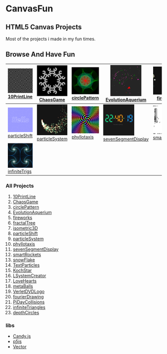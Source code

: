 # CanvasFun

## HTML5 Canvas Projects

Most of the projects i made in my fun times.

## Browse And Have Fun

[<img width="200px" src="./thumbnails/10printline_400x400-min.png" /><br/>10PrintLine](https://anuraghazra.github.io/CanvasFun/10PrintLine) | [<img width="200px" src="./thumbnails/chaosgame_400x400-min.png" /><br/>ChaosGame](https://anuraghazra.github.io/CanvasFun/ChaosGame) | [<img width="200px" src="./thumbnails/circlepattern-min.png" /><br/>circlePattern](https://anuraghazra.github.io/CanvasFun/circlePattern) | [<img width="100px" src="./thumbnails/evolutionAquerium_400x400-min.png" /><br/>EvolutionAquerium](https://anuraghazra.github.io/EvolutionAquerium) | [<img width="200px" src="./thumbnails/fireworks_400x400-min.png" /><br/>fireworks](https://anuraghazra.github.io/CanvasFun/fireworks) | [<img width="200px" src="./thumbnails/frataltree_400x400-min.png" /><br/>fractalTree](https://anuraghazra.github.io/CanvasFun/fractalTree) | [<img width="200px" src="./thumbnails/isometric3d_400x400-min.png" /><br/>isometric3D](https://anuraghazra.github.io/CanvasFun/isometric3D) 
| --- | --- | --- | --- | --- | --- | --- |
[<img width="200px" src="./thumbnails/particleshift_400x400-min.png" /><br/>particleShift](https://anuraghazra.github.io/CanvasFun/particleShift) | [<img width="200px" src="./thumbnails/particlesystem_400x400-min.png" /><br/>particleSystem](https://anuraghazra.github.io/CanvasFun/particleSystem) | [<img width="200px" src="./thumbnails/phyllotaxis_400x400-min.gif" /><br/>phyllotaxis](https://anuraghazra.github.io/CanvasFun/phyllotaxis) | [<img width="100px" src="./thumbnails/7segment_400x400-min.png" /><br/>sevenSegmentDisplay](https://anuraghazra.github.io/CanvasFun/sevenSegmentDisplay) | [<img width="200px" src="./thumbnails/smartrockets400x400-min.png" /><br/>smartRockets](https://anuraghazra.github.io/CanvasFun/smartRockets) | [<img width="200px" src="./thumbnails/snowflake_400x400-min.png" /><br/>snowFlake](https://anuraghazra.github.io/CanvasFun/snowFlake) | [<img width="200px" src="./thumbnails/imageParticle_400x400-min.png" /><br/>TextParticles](https://anuraghazra.github.io/CanvasFun/TextParticles) | [<img width="200px" src="./thumbnails/KochStar_400x400-min.png" /><br/>KochStar](https://anuraghazra.github.io/CanvasFun/KochStar) | [<img width="200px" src="./thumbnails/lsystemcreator_400x400-min.png" /><br/>LSystemCreator](https://anuraghazra.github.io/CanvasFun/LSystemCreator) | [<img width="200px" src="./thumbnails/loveHearts_400x400-min.png" /><br/>LoveHearts](https://anuraghazra.github.io/CanvasFun/LoveHearts) | [<img width="200px" src="./thumbnails/loveHearts_400x400-min.png" /><br/>LoveHearts](https://anuraghazra.github.io/CanvasFun/LoveHearts)
| [<img width="200px" src="./thumbnails/infinitetrig_400x400-min.png" /><br/>infiniteTrigs](https://anuraghazra.github.io/CanvasFun/infiniteTriangles)

### All Projects

1. [10PrintLine](https://anuraghazra.github.io/CanvasFun/10PrintLine) 
2. [ChaosGame](https://anuraghazra.github.io/CanvasFun/ChaosGame) 
3. [circlePattern](https://anuraghazra.github.io/CanvasFun/circlePattern) 
4. [EvolutionAquerium](https://anuraghazra.github.io/EvolutionAquerium) 
5. [fireworks](https://anuraghazra.github.io/CanvasFun/fireworks) 
6. [fractalTree](https://anuraghazra.github.io/CanvasFun/fractalTree) 
7. [isometric3D](https://anuraghazra.github.io/CanvasFun/isometric3D) 
8. [particleShift](https://anuraghazra.github.io/CanvasFun/particleShift) 
9. [particleSystem](https://anuraghazra.github.io/CanvasFun/particleSystem) 
10. [phyllotaxis](https://anuraghazra.github.io/CanvasFun/phyllotaxis) 
11. [sevenSegmentDisplay](https://anuraghazra.github.io/CanvasFun/sevenSegmentDisplay)
12. [smartRockets](https://anuraghazra.github.io/CanvasFun/smartRockets) 
13. [snowFlake](https://anuraghazra.github.io/CanvasFun/snowFlake) 
14. [TextParticles](https://anuraghazra.github.io/CanvasFun/TextParticles) 
15. [KochStar](https://anuraghazra.github.io/CanvasFun/KochStar) 
16. [LSystemCreator](https://anuraghazra.github.io/LSystemCreator) 
17. [LoveHearts](https://anuraghazra.github.io/CanvasFun/LoveHearts) 
18. [metaBalls](https://anuraghazra.github.io/CanvasFun/metaBalls) 
19. [VerletDVDLogo](https://anuraghazra.github.io/CanvasFun/VerletDVDLogo) 
20. [fourierDrawing](https://anuraghazra.github.io/CanvasFun/fourierDrawing) 
21. [PiDayCollisions](https://anuraghazra.github.io/CanvasFun/PiDayCollisions)
22. [infiniteTriangles](https://anuraghazra.github.io/CanvasFun/infiniteTriangles)
23. [depthCircles](https://anuraghazra.github.io/CanvasFun/depthCircles)


### libs
* [Candy.js](https://github.com/anuraghazra/Candy.js)
* [p5js](https://github.com/processing/p5.js)
* [Vector](https://github.com/anuraghazra/CanvasFun/blob/master/src/lib/Vector.js) 